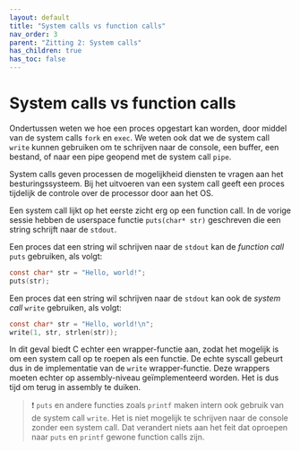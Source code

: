 ```yaml
---
layout: default
title: "System calls vs function calls"
nav_order: 3
parent: "Zitting 2: System calls"
has_children: true
has_toc: false
---
```


# System calls vs function calls

Ondertussen weten we hoe een proces opgestart kan worden, door middel van de system calls `fork` en `exec`.
We weten ook dat we de system call `write` kunnen gebruiken om te schrijven naar de console, een buffer, een bestand, of naar een pipe geopend met de system call `pipe`.

System calls geven processen de mogelijkheid diensten te vragen aan het besturingssysteem.
Bij het uitvoeren van een system call geeft een proces tijdelijk de controle over de processor door aan het OS.

Een system call lijkt op het eerste zicht erg op een function call.
In de vorige sessie hebben de userspace functie `puts(char* str)` geschreven die een string schrijft naar de `stdout`.

Een proces dat een string wil schrijven naar de `stdout` kan de *function call* `puts` gebruiken, als volgt:

```c
const char* str = "Hello, world!";
puts(str);
```

Een proces dat een string wil schrijven naar de `stdout` kan ook de *system call* `write` gebruiken, als volgt:

```c
const char* str = "Hello, world!\n";
write(1, str, strlen(str));
```

In dit geval biedt C echter een wrapper-functie aan, zodat het mogelijk is om een system call op te roepen als een functie.
De echte syscall gebeurt dus in de implementatie van de `write` wrapper-functie.
Deze wrappers moeten echter op assembly-niveau geïmplementeerd worden.
Het is dus tijd om terug in assembly te duiken.

> :exclamation: `puts` en andere functies zoals `printf` maken intern ook gebruik van de system call `write`. Het is niet mogelijk te schrijven naar de console zonder een system call. Dat verandert niets aan het feit dat oproepen naar `puts` en `printf` gewone function calls zijn.
